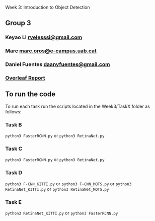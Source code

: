 Week 3: Introduction to Object Detection 
## Group 3
### Keyao Li ryelesssi@gmail.com
### Marc marc.oros@e-campus.uab.cat
### Daniel Fuentes daanyfuentes@gmail.com
### [Overleaf Report](https://www.overleaf.com/read/djsbfhpnqrqy "Ovearleaf")

## To run the code
To run each task run the scripts located in the Week3/TaskX folder as follows:

### Task B
`python3 FasterRCNN.py` or `python3 RetinaNet.py`
### Task C
`python3 FasterRCNN.py` or `python3 RetinaNet.py`
### Task D
`python3 F-CNN_KITTI.py` or `python3 F-CNN_MOTS.py` or `python3 RetinaNet_KITTI.py` or `python3 RetinaNet_MOTS.py`
### Task E
`python3 RetinaNet_KITTI.py` or `python3 FasterRCNN.py`
